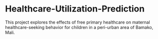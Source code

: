 # Healthcare-Utilization-Prediction
This project explores the effects of free primary healthcare on maternal healthcare-seeking behavior for children in a peri-urban area of Bamako, Mali. 
